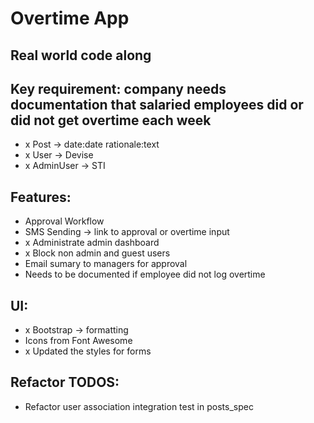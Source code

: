 # Overtime App

## Real world code along

## Key requirement: company needs documentation that salaried employees did or did not get overtime each week

- x Post -> date:date rationale:text
- x User -> Devise
- x AdminUser -> STI

## Features:
- Approval Workflow
- SMS Sending -> link to approval or overtime input
- x Administrate admin dashboard
- x Block non admin and guest users
- Email sumary to managers for approval
- Needs to be documented if employee did not log overtime

## UI:
- x Bootstrap -> formatting
- Icons from Font Awesome
- x Updated the styles for forms

## Refactor TODOS:
- Refactor user association integration test in posts_spec